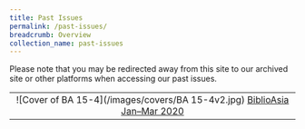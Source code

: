 ```yaml
---
title: Past Issues
permalink: /past-issues/
breadcrumb: Overview
collection_name: past-issues
---
```

Please note that you may be redirected away from this site to our archived site or other platforms when accessing our past issues. 

|                                                              |
| :----------------------------------------------------------: |
| ![Cover of BA 15-4](/images/covers/BA 15-4v2.jpg) [BiblioAsia Jan–Mar 2020](http://www.nlb.gov.sg/biblioasia/category/vol-15-issue-4/) |




